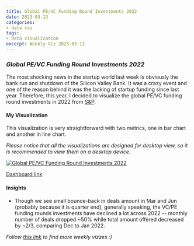 ```yaml
---
title: Global PE/VC Funding Round Investments 2022
date: 2023-03-13
categories:
- data viz
tags:
- data visualization
excerpt: Weekly Viz 2023-03-13
---
```


### *Global PE/VC Funding Round Investments 2022*

The most shocking news in the startup world last week is obviously the bank run and shutdown of the Silicon Valley Bank. It was a crazy event and one of the reason behind it was the lacking of startup funding since last year. Therefore, this year, I decided to visualize the global PE/VC funding round investments in 2022 from [S&P](https://www.spglobal.com/marketintelligence/en/news-insights/latest-news-headlines/global-venture-capital-deal-value-falls-66-7-yoy-in-december-2022-73826071).  

#### My Visualization

This visualization is very straightforward with two metrics, one in bar chart and another in line chart.    

*Please notice that all the visualizations are designed for desktop view, so it is recommended to view them on a desktop device.*  

<div class='tableauPlaceholder' id='viz1678769383799' style='position: relative'>
  <noscript><a href='#'>
    <img alt='Global PE&#47;VC Funding Round Investments 2022 ' src='https:&#47;&#47;public.tableau.com&#47;static&#47;images&#47;20&#47;20230313GlobalPEVCFundingRoundInvestments2022&#47;GlobalPEVCFundingRoundInvestments2022&#47;1_rss.png' style='border: none' />
    </a></noscript>
  <object class='tableauViz'  style='display:none;'>
    <param name='host_url' value='https%3A%2F%2Fpublic.tableau.com%2F' />
    <param name='embed_code_version' value='3' />
    <param name='site_root' value='' />
    <param name='name' value='20230313GlobalPEVCFundingRoundInvestments2022&#47;GlobalPEVCFundingRoundInvestments2022' />
    <param name='tabs' value='no' />
    <param name='toolbar' value='yes' />
    <param name='static_image' value='https:&#47;&#47;public.tableau.com&#47;static&#47;images&#47;20&#47;20230313GlobalPEVCFundingRoundInvestments2022&#47;GlobalPEVCFundingRoundInvestments2022&#47;1.png' />
    <param name='animate_transition' value='yes' />
    <param name='display_static_image' value='yes' />
    <param name='display_spinner' value='yes' />
    <param name='display_overlay' value='yes' />
    <param name='display_count' value='yes' />
    <param name='language' value='en-US' />
    <param name='filter' value='publish=yes' />
  </object></div>           
  <script type='text/javascript'>    
  var divElement = document.getElementById('viz1678769383799');           
  var vizElement = divElement.getElementsByTagName('object')[0];            
  if ( divElement.offsetWidth > 800 ) { vizElement.style.width='800px';vizElement.style.height='627px';} else if ( divElement.offsetWidth > 500 ) { vizElement.style.width='800px';vizElement.style.height='627px';} else { vizElement.style.width='100%';vizElement.style.height='727px';}      
  var scriptElement = document.createElement('script');           
  scriptElement.src = 'https://public.tableau.com/javascripts/api/viz_v1.js';     
  vizElement.parentNode.insertBefore(scriptElement, vizElement);         
</script>  

[Dashboard link](https://public.tableau.com/views/20230313GlobalPEVCFundingRoundInvestments2022/GlobalPEVCFundingRoundInvestments2022?:language=en-US&publish=yes&:display_count=n&:origin=viz_share_link)
  
#### Insights
* Though we see small bounce-back in deals amount in Mar and Jun (probably because it is quarter end), generally speaking, the VC/PE funding rounds investments have declined a lot across 2022 -- monthly number of deals dropped ~50% while total amount offered decreased by ~2/3, comparing Dec to Jan 2022.  
  
*Follow [this link](https://yudong-94.github.io/personal-website/project/WeeklyViz2023/) to find more weekly vizzes :)*
